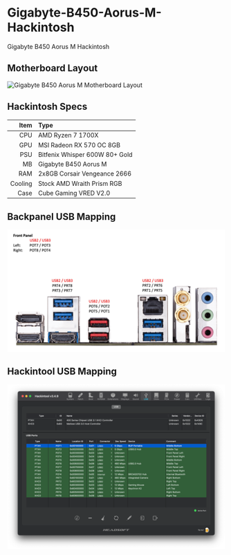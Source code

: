 # Gigabyte-B450-Aorus-M-Hackintosh
Gigabyte B450 Aorus M Hackintosh

## Motherboard Layout
![Gigabyte B450 Aorus M Motherboard Layout](https://static.gigabyte.com/StaticFile/Image/Global/aec516a3dfe6c08279c963ef52246365/Product/19892/webp/1000)

## Hackintosh Specs
| Item    | Type                            |
| ---:    |                            :--- |
| CPU     | AMD Ryzen 7 1700X               |
| GPU     | MSI Radeon RX 570 OC 8GB        |
| PSU     | Bitfenix Whisper 600W 80+ Gold  |
| MB      | Gigabyte B450 Aorus M           |
| RAM     | 2x8GB Corsair Vengeance 2666    |
| Cooling | Stock AMD Wraith Prism RGB      |
| Case    | Cube Gaming VRED V2.0           |

## Backpanel USB Mapping
![Backpanel USB Mapping](https://github.com/ZenX4005/Gigabyte-B450-I-Aorus-Pro-WiFi-Hackintosh/blob/main/USB-Map%20(Aorus).jpg)

## Hackintool USB Mapping
![Hackintool USB Mapping](https://github.com/ZenX4005/Gigabyte-B450-I-Aorus-Pro-WiFi-Hackintosh/blob/main/USB-Map%20(Aorus).png)
